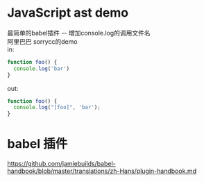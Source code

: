 # JavaScript ast demo
最简单的babel插件 -- 增加console.log的调用文件名            
阿里巴巴 sorrycc的demo      
in:
```js
function foo() {
  console.log('bar')
}
```
out: 
```js
function foo() {
  console.log("[foo]", 'bar');
}
```
# babel 插件
https://github.com/jamiebuilds/babel-handbook/blob/master/translations/zh-Hans/plugin-handbook.md